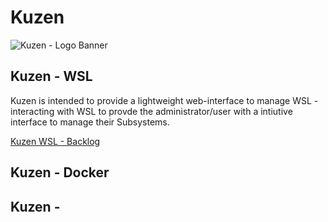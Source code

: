 # Kuzen
![Kuzen - Logo Banner](https://github.com/user-attachments/assets/16d8301c-5ae3-4359-98fb-c42fb237e375)

## Kuzen - WSL
Kuzen is intended to provide a lightweight web-interface to manage WSL - interacting with WSL to provde the administrator/user with a intiutive interface to manage their Subsystems.

[Kuzen WSL - Backlog](https://github.com/users/Rayleeigh/projects/7/views/1?pane=issue&itemId=86335910)

## Kuzen - Docker

## Kuzen - 
